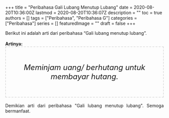 +++
title = "Peribahasa Gali Lubang Menutup Lubang"
date = 2020-08-20T10:36:00Z
lastmod = 2020-08-20T10:36:07Z
description = ""
toc = true
authors = []
tags = ["Peribahasa", "Peribahasa G"]
categories = ["Peribahasa"]
series = []
featuredImage = ""
draft = false
+++

<div dir="ltr" style="text-align: left;" trbidi="on"><div style="text-align: justify;">Berikut ini adalah arti dari peribahasa “Gali lubang menutup lubang”.</div><br /><div style="text-align: justify;"><b>Artinya:</b></div><div style="border: 2px dashed #ddd; font-size: 24px; height: auto; margin: 0 auto; padding: 50px; text-align: center; width: auto;"><i>Meminjam uang/ berhutang untuk membayar hutang.</i></div><div style="text-align: justify;"><br /></div><div style="text-align: justify;">Demikian arti dari peribahasa "Gali lubang menutup lubang". Semoga bermanfaat. </div></div>
